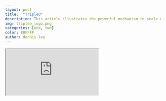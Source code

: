 ```yaml
---
layout: post
title:  "TripleO"
description: This article illustrates the powerful mechanism to scale out physical server using TripleO.
img: tripleo_logo.png
categories: [one, two]
color: E0FFFF
author: dennis.lee
---
```


<iframe src="https://docs.google.com/document/d/e/2PACX-1vRVS2-CX6KpVC7YU8gjK6w7CCRwim8EHKt1bQ2F1KMFKPN7vTQf8DWeYUuWxC7OMKYlqOh4rLW7BO-C/pub?embedded=true"></iframe>
